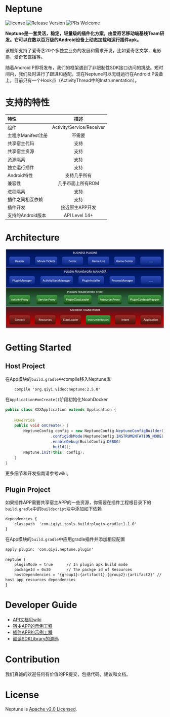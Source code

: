 # Neptune

![license](http://img.shields.io/badge/license-Apache2.0-brightgreen.svg?style=flat)
![Release Version](https://img.shields.io/badge/release-2.5.0-red.svg)
![PRs Welcome](https://img.shields.io/badge/PRs-welcome-brightgreen.svg)

**Neptune是一套灵活，稳定，轻量级的插件化方案，由爱奇艺移动端基线Team研发。它可以在数以百万级的Android设备上动态加载和运行插件apk。**

该框架支持了爱奇艺20个多独立业务的发展和需求开发，比如爱奇艺文学，电影票，爱奇艺直播等。

随着Android P即将发布，我们的框架遇到了非限制性SDK接口访问的挑战。短时间内，我们及时进行了跟进和适配，现在Neptune可以无缝运行在Android P设备上，目前只有一个Hook点（ActivityThread中的Instrumentation）。


# 支持的特性

| 特性 | 描述  |
| :------ | :-----: |
| 组件 | Activity/Service/Receiver |
| 主程序Manifest注册 | 不需要 |
| 共享宿主代码 | 支持 |
| 共享宿主资源 | 支持 |
| 资源隔离 | 支持 |
| 独立运行插件 | 支持 |
| Android特性 | 支持几乎所有 |
| 兼容性  | 几乎市面上所有ROM |
| 进程隔离 | 支持 |
| 插件之间相互依赖  | 支持 |
| 插件开发  | 接近原生APP开发 |
| 支持的Android版本 | API Level 14+ |

# Architecture

![plugin_arch](plugin_arch.png)

# Getting Started

## Host Project

在App模块的`build.gradle`中compile移入Neptune库

```Gradle
    compile 'org.qiyi.video:neptune:2.5.0'
```

在`Application#onCreate()`阶段初始化NoahDocker

```Java
public class XXXApplication extends Application {
    
    @Override
    public void onCreate() {
        NeptuneConfig config = new NeptuneConfig.NeptuneConfigBuilder()
                    .configSdkMode(NeptuneConfig.INSTRUMENTATION_MODE)
                    .enableDebug(BuildConfig.DEBUG)
                    .build();
        Neptune.init(this, config);
    }
}
```

更多细节和开发指南请参考wiki。

## Plugin Project

如果插件APP需要共享宿主APP的一些资源，你需要在插件工程根目录下的`build.gradle`中的`buildscript`块中添加如下依赖

```Gradle
dependencies {
    classpath  'com.iqiyi.tools.build:plugin-gradle:1.1.0'
}
```

在App模块的`build.gradle`中应用gradle插件并添加相应配置

```Gradle
apply plugin: 'com.qiyi.neptune.plugin'

neptune {
    pluginMode = true      // In plugin apk build mode
    packageId = 0x30       // The packge id of Resources
    hostDependencies = "{group1}:{artifact1};{group2}:{artifact2}" // host app resources dependencies
}
```

# Developer Guide

* [API文档见wiki](http://gitlab.qiyi.domain/mobile-android/baseline-sh/QYPlugin/wikis/home)
* [宿主APP的示例工程](samples/HostApp)
* [插件APP的示例工程](samples/PluginApp)
* [阅读SDKLibrary的源码](SdkLibrary)

# Contribution

我们真诚的欢迎任何有价值的PR提交，包括代码，建议和文档。

# License

Neptune is [Apache v2.0 Licensed](LICENSE.md).

